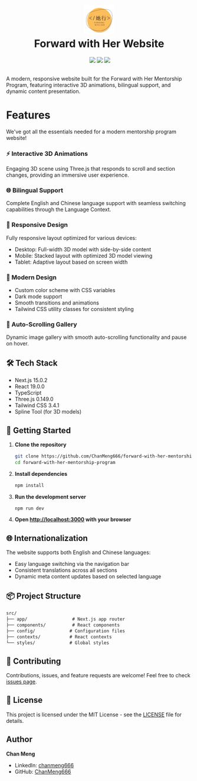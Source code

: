 <div align="center">
 <h1><img src="public/images/logo.jpg" width="80px"><br/>Forward with Her Website</h1>
 <a href="https://www.linkedin.com/in/chanmeng666" target="_blank"><img alt="" src="https://img.shields.io/badge/LinkedIn-0077B5?style=flat&logo=linkedin&logoColor=white" style="vertical-align:center" /></a>
 <img src="https://img.shields.io/github/package-json/v/ChanMeng666/3d-model-viewer?style=flat&color=green"/>
 <img src="https://img.shields.io/github/license/ChanMeng666/3d-model-viewer?style=flat&color=green"/>
 <img src="https://img.shields.io/github/languages/code-size/ChanMeng666/3d-model-viewer?logo=github&style=flat"/>
</div>
<br/>

A modern, responsive website built for the Forward with Her Mentorship Program, featuring interactive 3D animations, bilingual support, and dynamic content presentation.

# Features
We've got all the essentials needed for a modern mentorship program website!

### ⚡ Interactive 3D Animations
Engaging 3D scene using Three.js that responds to scroll and section changes, providing an immersive user experience.

### 🌐 Bilingual Support
Complete English and Chinese language support with seamless switching capabilities through the Language Context.

### 📱 Responsive Design
Fully responsive layout optimized for various devices:
- Desktop: Full-width 3D model with side-by-side content
- Mobile: Stacked layout with optimized 3D model viewing
- Tablet: Adaptive layout based on screen width

### 🎨 Modern Design
- Custom color scheme with CSS variables
- Dark mode support
- Smooth transitions and animations
- Tailwind CSS utility classes for consistent styling

### 🔄 Auto-Scrolling Gallery
Dynamic image gallery with smooth auto-scrolling functionality and pause on hover.

## 🛠️ Tech Stack
- Next.js 15.0.2
- React 19.0.0
- TypeScript
- Three.js 0.149.0
- Tailwind CSS 3.4.1
- Spline Tool (for 3D models)

## 🚀 Getting Started

1. **Clone the repository**
   ```bash
   git clone https://github.com/ChanMeng666/forward-with-her-mentorship-program.git
   cd forward-with-her-mentorship-program

2. **Install dependencies**
   ```bash
   npm install
   ```

3. **Run the development server**
   ```bash
   npm run dev
   ```

4. **Open [http://localhost:3000](http://localhost:3000) with your browser**

## 🌐 Internationalization

The website supports both English and Chinese languages:
- Easy language switching via the navigation bar
- Consistent translations across all sections
- Dynamic meta content updates based on selected language

## 📦 Project Structure

```
src/
├── app/                 # Next.js app router
├── components/          # React components
├── config/             # Configuration files
├── contexts/           # React contexts
└── styles/             # Global styles
```

## 🤝 Contributing

Contributions, issues, and feature requests are welcome! Feel free to check [issues page](https://github.com/ChanMeng666/3d-model-viewer/issues).

## 📄 License

This project is licensed under the MIT License - see the [LICENSE](LICENSE) file for details.

## Author

**Chan Meng**

- LinkedIn: [chanmeng666](https://www.linkedin.com/in/chanmeng666/)
- GitHub: [ChanMeng666](https://github.com/ChanMeng666)

